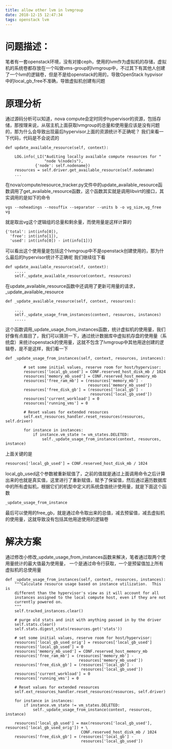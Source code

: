 ```yaml
---
title: allow other lvm in lvmgroup
date: 2018-12-15 12:47:34
tags: openstack lvm
---
```

# 问题描述：
笔者有一套openstack环境，没有对接ceph，使用的lvm作为虚拟机的存储，虚拟机的系统卷都存放在一个叫做vms-group的lvmgroup中，不过其下有其他人创建了一个lvm的逻辑卷，但是不是给openstack的用的，导致OpenStack hypvisor中的local_gb_free不准确，导致虚拟机创建有问题

# 原理分析
通过源码分析可以知道，nova compute会定时同步hypervisor的资源，包括存储，那按理来说，从宿主机上面获取lvmgroup的总量和使用量应该是没有问题的，那为什么会导致出现最后hypervisor上面的资源统计不正确呢？
我们来看一下代码，代码是不会说谎的
```
def update_available_resource(self, context):

    LOG.info(_LI("Auditing locally available compute resources for "
                 "node %(node)s"),
             {'node': self.nodename})
    resources = self.driver.get_available_resource(self.nodename)
    ...
```
在nova/compute/resource_tracker.py文件中的update_available_resource函数调用了get_available_resource函数，这个函数其实就是调用libvirt的接口，其实调用的是如下的命令
```
vgs --noheadings --nosuffix --separator --units b -o vg_size,vg_free vg
```
就是取出vg这个逻辑组的总量和剩余量，而使用量是这样计算的
```
{'total': int(info[0]),
  'free': int(info[1]),
  'used': int(info[0]) - int(info[1])}
```
可以看出这个使用量是包括这个lvmgroup中不是openstack创建使用的，那为什么最后的hypervisor统计不正确呢
我们继续往下看
```
def update_available_resource(self, context):
    .....
    self._update_available_resource(context, resources)
```
在update_available_resource函数中还调用了更新可用量的请求，\_update_available_resource
```
def _update_available_resource(self, context, resources):

    ....
    self._update_usage_from_instances(context, resources, instances)
    .....
```
这个函数调用\_update_usage_from_instances函数，统计虚拟机的使用量，我们好像有点眉目了，我们可以猜测一下，通过统计数据库中虚拟机存盘的使用量（系统盘）来统计openstack的使用量，这就不包含了lvmgroup中其他用途创建的逻辑卷，是不是这样，我们看一下
```
def _update_usage_from_instances(self, context, resources, instances):

        # set some initial values, reserve room for host/hypervisor:
        resources['local_gb_used'] = CONF.reserved_host_disk_mb / 1024
        resources['memory_mb_used'] = CONF.reserved_host_memory_mb
        resources['free_ram_mb'] = (resources['memory_mb'] -
                                    resources['memory_mb_used'])
        resources['free_disk_gb'] = (resources['local_gb'] -
                                     resources['local_gb_used'])
        resources['current_workload'] = 0
        resources['running_vms'] = 0

        # Reset values for extended resources
        self.ext_resources_handler.reset_resources(resources, self.driver)

        for instance in instances:
            if instance.vm_state != vm_states.DELETED:
                self._update_usage_from_instance(context, resources, instance)
```
上面关键的是
```
resources['local_gb_used'] = CONF.reserved_host_disk_mb / 1024
```
local_gb_used这个参数被重新赋值了，之前的值就是通过上面调用命令之后计算出来的也就是真实值，这里进行了重新赋值，赋予了保留值，然后通过遍历数据库中的所有虚拟机，根据它们的机型中定义的系统盘值统计使用量，就是下面这个函数
```
_update_usage_from_instance
```
最后可以使用的free_gb，就是通过命令取出来的总值，减去预留值，减去虚拟机的使用量，这就导致没有包括其他用途使用的逻辑卷

# 解决方案
通过修改小修改\_update_usage_from_instances函数来解决，笔者通过取两个使用量统计的最大值最为使用量，
一个是通过命令行获取，一个是预留值加上所有虚拟机的总使用量
```
def _update_usage_from_instances(self, context, resources, instances):
    """Calculate resource usage based on instance utilization.  This is
    different than the hypervisor's view as it will account for all
    instances assigned to the local compute host, even if they are not
    currently powered on.
    """
    self.tracked_instances.clear()

    # purge old stats and init with anything passed in by the driver
    self.stats.clear()
    self.stats.digest_stats(resources.get('stats'))

    # set some initial values, reserve room for host/hypervisor:
    resources['local_gb_used_orig'] = resources['local_gb_used']
    resources['local_gb_used'] = 0
    resources['memory_mb_used'] = CONF.reserved_host_memory_mb
    resources['free_ram_mb'] = (resources['memory_mb'] -
                                resources['memory_mb_used'])
    resources['free_disk_gb'] = (resources['local_gb'] -
                                 resources['local_gb_used'])
    resources['current_workload'] = 0
    resources['running_vms'] = 0

    # Reset values for extended resources
    self.ext_resources_handler.reset_resources(resources, self.driver)

    for instance in instances:
        if instance.vm_state != vm_states.DELETED:
            self._update_usage_from_instance(context, resources, instance)

    resources['local_gb_used'] = max(resources['local_gb_used'], resources['local_gb_used_orig']) + \
                                 CONF.reserved_host_disk_mb / 1024
    resources['free_disk_gb'] = (resources['local_gb'] -
                                 resources['local_gb_used'])
```
